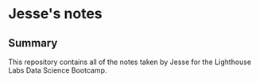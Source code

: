 # Jesse's notes 
## Summary 

This repository contains all of the notes taken by Jesse for the Lighthouse Labs Data Science Bootcamp.